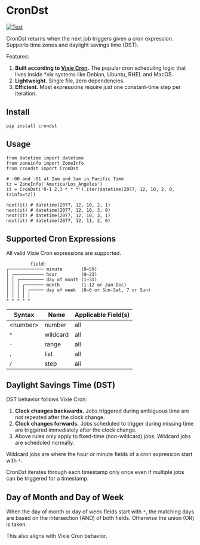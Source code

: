 # CronDst

[![Test](https://github.com/lawcal/crondst/actions/workflows/test.yml/badge.svg?branch=main)](https://github.com/lawcal/crondst/actions/workflows/test.yml)

CronDst returns when the next job triggers given a cron expression. Supports time zones and daylight savings time (DST).

Features:
1. **Built according to [Vixie Cron](https://github.com/vixie/cron).** The popular cron scheduling logic that lives inside *nix systems like Debian, Ubuntu, RHEL and MacOS.
2. **Lightweight.** Single file, zero dependencies.
3. **Efficient.** Most expressions require just one constant-time step per iteration.

## Install
`pip install crondst`

## Usage
```
from datetime import datetime
from zoneinfo import ZoneInfo
from crondst import CronDst

# :00 and :01 at 2am and 3am in Pacific Time
tz = ZoneInfo('America/Los_Angeles')
it = CronDst('0-1 2,3 * * *').iter(datetime(2077, 12, 10, 2, 0, tzinfo=tz))

next(it) # datetime(2077, 12, 10, 2, 1)
next(it) # datetime(2077, 12, 10, 3, 0)
next(it) # datetime(2077, 12, 10, 3, 1)
next(it) # datetime(2077, 12, 11, 2, 0)
```

## Supported Cron Expressions

All valid Vixie Cron expressions are supported.

```
         field:
┌───────────── minute       (0–59)
│ ┌─────────── hour         (0–23)
│ │ ┌───────── day of month (1–31)
│ │ │ ┌─────── month        (1–12 or Jan-Dec)
│ │ │ │ ┌───── day of week  (0–6 or Sun-Sat, 7 or Sun)
│ │ │ │ │
* * * * *
```

| Syntax    | Name     | Applicable Field(s) |
| --------- | -------- | ------------------- |
| \<number> | number   | all                 |
| `*`       | wildcard | all                 |
| `-`       | range    | all                 |
| `,`       | list     | all                 |
| `/`       | step     | all                 |

## Daylight Savings Time (DST)

DST behavior follows Vixie Cron:
1. **Clock changes backwards.** Jobs triggered during ambiguous time are not repeated after the clock change.
2. **Clock changes forwards.** Jobs scheduled to trigger during missing time are triggered immediately after the clock change.
3. Above rules only apply to fixed-time (non-wildcard) jobs. Wildcard jobs are scheduled normally.

Wildcard jobs are where the hour or minute fields of a cron expression start with `*`.

CronDst iterates through each timestamp only once even if multiple jobs can be triggered for a timestamp.

## Day of Month and Day of Week

When the day of month or day of week fields start with `*`, the matching days are based on the intersection (AND) of both fields. Otherwise the union (OR) is taken.

This also aligns with Vixie Cron behavior.
